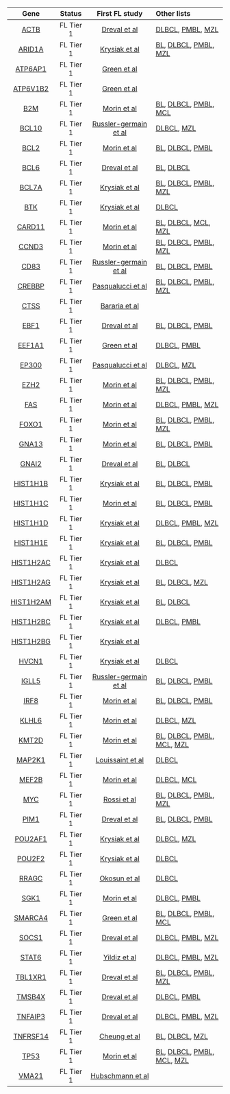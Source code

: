 |Gene|Status| First FL study | Other lists | 
|:-:|:-:|:-:|:----|
|[ACTB](ACTB)|FL Tier 1|[Dreval et al](papers/drevalGeneticSubdivisionsFollicular2023)|[DLBCL](DLBCL_genes#tier-1-dlbcl-genes), [PMBL](PMBL_genes#tier-1-pmbl-genes), [MZL](MZL_genes#tier-1-mzl-genes)|
|[ARID1A](ARID1A)|FL Tier 1|[Krysiak et al](papers/krysiakRecurrentSomaticMutations2017)|[BL](BL_genes#tier-1-bl-genes), [DLBCL](DLBCL_genes#tier-1-dlbcl-genes), [PMBL](PMBL_genes#tier-1-pmbl-genes), [MZL](MZL_genes#tier-1-mzl-genes)|
|[ATP6AP1](ATP6AP1)|FL Tier 1|[Green et al](papers/greenMutationsEarlyFollicular2015)||
|[ATP6V1B2](ATP6V1B2)|FL Tier 1|[Green et al](papers/greenMutationsEarlyFollicular2015)||
|[B2M](B2M)|FL Tier 1|[Morin et al](papers/morinFrequentMutationHistonemodifying2011)|[BL](BL_genes#tier-2-bl-genes), [DLBCL](DLBCL_genes#tier-1-dlbcl-genes), [PMBL](PMBL_genes#tier-1-pmbl-genes), [MCL](MCL_genes#tier-2-mcl-genes)|
|[BCL10](BCL10)|FL Tier 1|[Russler-germain et al](papers/russler-germainMutationsAssociatedProgression2023)|[DLBCL](DLBCL_genes#tier-1-dlbcl-genes), [MZL](MZL_genes#tier-1-mzl-genes)|
|[BCL2](BCL2)|FL Tier 1|[Morin et al](papers/morinFrequentMutationHistonemodifying2011)|[BL](BL_genes#tier-2-bl-genes), [DLBCL](DLBCL_genes#tier-1-dlbcl-genes), [PMBL](PMBL_genes#tier-2-pmbl-genes)|
|[BCL6](BCL6)|FL Tier 1|[Dreval et al](papers/drevalGeneticSubdivisionsFollicular2023)|[BL](BL_genes#tier-1-bl-genes), [DLBCL](DLBCL_genes#tier-1-dlbcl-genes)|
|[BCL7A](BCL7A)|FL Tier 1|[Krysiak et al](papers/krysiakRecurrentSomaticMutations2017)|[BL](BL_genes#tier-1-bl-genes), [DLBCL](DLBCL_genes#tier-1-dlbcl-genes), [PMBL](PMBL_genes#tier-2-pmbl-genes), [MZL](MZL_genes#tier-1-mzl-genes)|
|[BTK](BTK)|FL Tier 1|[Krysiak et al](papers/krysiakRecurrentSomaticMutations2017)|[DLBCL](DLBCL_genes#tier-1-dlbcl-genes)|
|[CARD11](CARD11)|FL Tier 1|[Morin et al](papers/morinFrequentMutationHistonemodifying2011)|[BL](BL_genes#tier-2-bl-genes), [DLBCL](DLBCL_genes#tier-1-dlbcl-genes), [MCL](MCL_genes#tier-1-mcl-genes), [MZL](MZL_genes#tier-1-mzl-genes)|
|[CCND3](CCND3)|FL Tier 1|[Morin et al](papers/morinFrequentMutationHistonemodifying2011)|[BL](BL_genes#tier-1-bl-genes), [DLBCL](DLBCL_genes#tier-1-dlbcl-genes), [PMBL](PMBL_genes#tier-2-pmbl-genes), [MZL](MZL_genes#tier-1-mzl-genes)|
|[CD83](CD83)|FL Tier 1|[Russler-germain et al](papers/russler-germainMutationsAssociatedProgression2023)|[BL](BL_genes#tier-2-bl-genes), [DLBCL](DLBCL_genes#tier-1-dlbcl-genes), [PMBL](PMBL_genes#tier-1-pmbl-genes)|
|[CREBBP](CREBBP)|FL Tier 1|[Pasqualucci et al](papers/pasqualucciInactivatingMutationsAcetyltransferase2011)|[BL](BL_genes#tier-1-bl-genes), [DLBCL](DLBCL_genes#tier-1-dlbcl-genes), [PMBL](PMBL_genes#tier-1-pmbl-genes), [MZL](MZL_genes#tier-2-mzl-genes)|
|[CTSS](CTSS)|FL Tier 1|[Bararia et al](papers/barariaCathepsinAlterationsInduce2020)||
|[EBF1](EBF1)|FL Tier 1|[Dreval et al](papers/drevalGeneticSubdivisionsFollicular2023)|[BL](BL_genes#tier-2-bl-genes), [DLBCL](DLBCL_genes#tier-1-dlbcl-genes), [PMBL](PMBL_genes#tier-1-pmbl-genes)|
|[EEF1A1](EEF1A1)|FL Tier 1|[Green et al](papers/greenMutationsEarlyFollicular2015)|[DLBCL](DLBCL_genes#tier-1-dlbcl-genes), [PMBL](PMBL_genes#tier-1-pmbl-genes)|
|[EP300](EP300)|FL Tier 1|[Pasqualucci et al](papers/pasqualucciInactivatingMutationsAcetyltransferase2011)|[DLBCL](DLBCL_genes#tier-1-dlbcl-genes), [MZL](MZL_genes#tier-1-mzl-genes)|
|[EZH2](EZH2)|FL Tier 1|[Morin et al](papers/morinSomaticMutationsAltering2010)|[BL](BL_genes#tier-1-bl-genes), [DLBCL](DLBCL_genes#tier-1-dlbcl-genes), [PMBL](PMBL_genes#tier-1-pmbl-genes), [MZL](MZL_genes#tier-1-mzl-genes)|
|[FAS](FAS)|FL Tier 1|[Morin et al](papers/morinFrequentMutationHistonemodifying2011)|[DLBCL](DLBCL_genes#tier-1-dlbcl-genes), [PMBL](PMBL_genes#tier-2-pmbl-genes), [MZL](MZL_genes#tier-1-mzl-genes)|
|[FOXO1](FOXO1)|FL Tier 1|[Morin et al](papers/morinFrequentMutationHistonemodifying2011)|[BL](BL_genes#tier-1-bl-genes), [DLBCL](DLBCL_genes#tier-1-dlbcl-genes), [PMBL](PMBL_genes#tier-2-pmbl-genes), [MZL](MZL_genes#tier-1-mzl-genes)|
|[GNA13](GNA13)|FL Tier 1|[Morin et al](papers/morinFrequentMutationHistonemodifying2011)|[BL](BL_genes#tier-1-bl-genes), [DLBCL](DLBCL_genes#tier-1-dlbcl-genes), [PMBL](PMBL_genes#tier-1-pmbl-genes)|
|[GNAI2](GNAI2)|FL Tier 1|[Dreval et al](papers/drevalGeneticSubdivisionsFollicular2023)|[BL](BL_genes#tier-1-bl-genes), [DLBCL](DLBCL_genes#tier-1-dlbcl-genes)|
|[HIST1H1B](HIST1H1B)|FL Tier 1|[Krysiak et al](papers/krysiakRecurrentSomaticMutations2017)|[BL](BL_genes#tier-2-bl-genes), [DLBCL](DLBCL_genes#tier-1-dlbcl-genes), [PMBL](PMBL_genes#tier-1-pmbl-genes)|
|[HIST1H1C](HIST1H1C)|FL Tier 1|[Morin et al](papers/morinFrequentMutationHistonemodifying2011)|[BL](BL_genes#tier-3-bl-genes), [DLBCL](DLBCL_genes#tier-1-dlbcl-genes), [PMBL](PMBL_genes#tier-2-pmbl-genes)|
|[HIST1H1D](HIST1H1D)|FL Tier 1|[Krysiak et al](papers/krysiakRecurrentSomaticMutations2017)|[DLBCL](DLBCL_genes#tier-1-dlbcl-genes), [PMBL](PMBL_genes#tier-2-pmbl-genes), [MZL](MZL_genes#tier-2-mzl-genes)|
|[HIST1H1E](HIST1H1E)|FL Tier 1|[Krysiak et al](papers/krysiakRecurrentSomaticMutations2017)|[BL](BL_genes#tier-1-bl-genes), [DLBCL](DLBCL_genes#tier-1-dlbcl-genes), [PMBL](PMBL_genes#tier-1-pmbl-genes)|
|[HIST1H2AC](HIST1H2AC)|FL Tier 1|[Krysiak et al](papers/krysiakRecurrentSomaticMutations2017)|[DLBCL](DLBCL_genes#tier-1-dlbcl-genes)|
|[HIST1H2AG](HIST1H2AG)|FL Tier 1|[Krysiak et al](papers/krysiakRecurrentSomaticMutations2017)|[BL](BL_genes#tier-3-bl-genes), [DLBCL](DLBCL_genes#tier-2-dlbcl-genes), [MZL](MZL_genes#tier-2-mzl-genes)|
|[HIST1H2AM](HIST1H2AM)|FL Tier 1|[Krysiak et al](papers/krysiakRecurrentSomaticMutations2017)|[BL](BL_genes#tier-3-bl-genes), [DLBCL](DLBCL_genes#tier-1-dlbcl-genes)|
|[HIST1H2BC](HIST1H2BC)|FL Tier 1|[Krysiak et al](papers/krysiakRecurrentSomaticMutations2017)|[DLBCL](DLBCL_genes#tier-1-dlbcl-genes), [PMBL](PMBL_genes#tier-2-pmbl-genes)|
|[HIST1H2BG](HIST1H2BG)|FL Tier 1|[Krysiak et al](papers/krysiakRecurrentSomaticMutations2017)||
|[HVCN1](HVCN1)|FL Tier 1|[Krysiak et al](papers/krysiakRecurrentSomaticMutations2017)|[DLBCL](DLBCL_genes#tier-1-dlbcl-genes)|
|[IGLL5](IGLL5)|FL Tier 1|[Russler-germain et al](papers/russler-germainMutationsAssociatedProgression2023)|[BL](BL_genes#tier-1-bl-genes), [DLBCL](DLBCL_genes#tier-1-dlbcl-genes), [PMBL](PMBL_genes#tier-2-pmbl-genes)|
|[IRF8](IRF8)|FL Tier 1|[Morin et al](papers/morinFrequentMutationHistonemodifying2011)|[BL](BL_genes#tier-2-bl-genes), [DLBCL](DLBCL_genes#tier-1-dlbcl-genes), [PMBL](PMBL_genes#tier-1-pmbl-genes)|
|[KLHL6](KLHL6)|FL Tier 1|[Morin et al](papers/morinFrequentMutationHistonemodifying2011)|[DLBCL](DLBCL_genes#tier-1-dlbcl-genes), [MZL](MZL_genes#tier-1-mzl-genes)|
|[KMT2D](KMT2D)|FL Tier 1|[Morin et al](papers/morinFrequentMutationHistonemodifying2011)|[BL](BL_genes#tier-1-bl-genes), [DLBCL](DLBCL_genes#tier-1-dlbcl-genes), [PMBL](PMBL_genes#tier-2-pmbl-genes), [MCL](MCL_genes#tier-1-mcl-genes), [MZL](MZL_genes#tier-1-mzl-genes)|
|[MAP2K1](MAP2K1)|FL Tier 1|[Louissaint et al](papers/louissaintPediatrictypeNodalFollicular2016)|[DLBCL](DLBCL_genes#tier-2-dlbcl-genes)|
|[MEF2B](MEF2B)|FL Tier 1|[Morin et al](papers/morinFrequentMutationHistonemodifying2011)|[DLBCL](DLBCL_genes#tier-1-dlbcl-genes), [MCL](MCL_genes#tier-1-mcl-genes)|
|[MYC](MYC)|FL Tier 1|[Rossi et al](papers/rossiAberrantSomaticHypermutation2006)|[BL](BL_genes#tier-1-bl-genes), [DLBCL](DLBCL_genes#tier-1-dlbcl-genes), [PMBL](PMBL_genes#tier-2-pmbl-genes), [MZL](MZL_genes#tier-2-mzl-genes)|
|[PIM1](PIM1)|FL Tier 1|[Dreval et al](papers/drevalGeneticSubdivisionsFollicular2023)|[BL](BL_genes#tier-2-bl-genes), [DLBCL](DLBCL_genes#tier-1-dlbcl-genes), [PMBL](PMBL_genes#tier-1-pmbl-genes)|
|[POU2AF1](POU2AF1)|FL Tier 1|[Krysiak et al](papers/krysiakRecurrentSomaticMutations2017)|[DLBCL](DLBCL_genes#tier-1-dlbcl-genes), [MZL](MZL_genes#tier-1-mzl-genes)|
|[POU2F2](POU2F2)|FL Tier 1|[Krysiak et al](papers/krysiakRecurrentSomaticMutations2017)|[DLBCL](DLBCL_genes#tier-1-dlbcl-genes)|
|[RRAGC](RRAGC)|FL Tier 1|[Okosun et al](papers/okosunRecurrentMTORC1activatingRRAGC2016)|[DLBCL](DLBCL_genes#tier-1-dlbcl-genes)|
|[SGK1](SGK1)|FL Tier 1|[Morin et al](papers/morinFrequentMutationHistonemodifying2011)|[DLBCL](DLBCL_genes#tier-1-dlbcl-genes), [PMBL](PMBL_genes#tier-1-pmbl-genes)|
|[SMARCA4](SMARCA4)|FL Tier 1|[Green et al](papers/greenMutationsEarlyFollicular2015)|[BL](BL_genes#tier-1-bl-genes), [DLBCL](DLBCL_genes#tier-1-dlbcl-genes), [PMBL](PMBL_genes#tier-2-pmbl-genes), [MCL](MCL_genes#tier-1-mcl-genes)|
|[SOCS1](SOCS1)|FL Tier 1|[Dreval et al](papers/drevalGeneticSubdivisionsFollicular2023)|[DLBCL](DLBCL_genes#tier-1-dlbcl-genes), [PMBL](PMBL_genes#tier-1-pmbl-genes), [MZL](MZL_genes#tier-1-mzl-genes)|
|[STAT6](STAT6)|FL Tier 1|[Yildiz et al](papers/yildizActivatingSTAT6Mutations2015)|[DLBCL](DLBCL_genes#tier-1-dlbcl-genes), [PMBL](PMBL_genes#tier-1-pmbl-genes), [MZL](MZL_genes#tier-1-mzl-genes)|
|[TBL1XR1](TBL1XR1)|FL Tier 1|[Dreval et al](papers/drevalGeneticSubdivisionsFollicular2023)|[BL](BL_genes#tier-2-bl-genes), [DLBCL](DLBCL_genes#tier-1-dlbcl-genes), [PMBL](PMBL_genes#tier-2-pmbl-genes), [MZL](MZL_genes#tier-1-mzl-genes)|
|[TMSB4X](TMSB4X)|FL Tier 1|[Dreval et al](papers/drevalGeneticSubdivisionsFollicular2023)|[DLBCL](DLBCL_genes#tier-1-dlbcl-genes), [PMBL](PMBL_genes#tier-2-pmbl-genes)|
|[TNFAIP3](TNFAIP3)|FL Tier 1|[Dreval et al](papers/drevalGeneticSubdivisionsFollicular2023)|[DLBCL](DLBCL_genes#tier-1-dlbcl-genes), [PMBL](PMBL_genes#tier-1-pmbl-genes), [MZL](MZL_genes#tier-1-mzl-genes)|
|[TNFRSF14](TNFRSF14)|FL Tier 1|[Cheung et al](papers/cheungAcquiredTNFRSF14Mutations2010)|[BL](BL_genes#tier-2-bl-genes), [DLBCL](DLBCL_genes#tier-1-dlbcl-genes), [MZL](MZL_genes#tier-1-mzl-genes)|
|[TP53](TP53)|FL Tier 1|[Morin et al](papers/morinFrequentMutationHistonemodifying2011)|[BL](BL_genes#tier-1-bl-genes), [DLBCL](DLBCL_genes#tier-1-dlbcl-genes), [PMBL](PMBL_genes#tier-1-pmbl-genes), [MCL](MCL_genes#tier-1-mcl-genes), [MZL](MZL_genes#tier-1-mzl-genes)|
|[VMA21](VMA21)|FL Tier 1|[Hubschmann et al](papers/hubschmannMutationalMechanismsShaping2021)||
